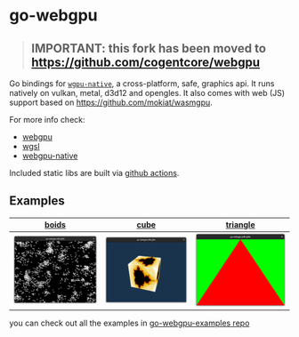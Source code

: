 # go-webgpu

> ## **IMPORTANT:** this fork has been moved to https://github.com/cogentcore/webgpu

Go bindings for [`wgpu-native`](https://github.com/gfx-rs/wgpu-native), a cross-platform, safe, graphics api. It runs natively on vulkan, metal, d3d12 and opengles. It also comes with web (JS) support based on https://github.com/mokiat/wasmgpu.

For more info check:
- [webgpu](https://gpuweb.github.io/gpuweb/)
- [wgsl](https://gpuweb.github.io/gpuweb/wgsl/)
- [webgpu-native](https://github.com/webgpu-native/webgpu-headers)

Included static libs are built via [github actions](./.github/workflows/build-wgpu.yml).

## Examples

|[boids][b]|[cube][c]|[triangle][t]|
:-:|:-:|:-:
| [![b-i]][b] | [![c-i]][c] | [![t-i]][t] |

[b-i]: https://raw.githubusercontent.com/rajveermalviya/go-webgpu/main/tests/boids/image-msaa.png
[b]: https://github.com/rajveermalviya/go-webgpu-examples/tree/main/boids
[c-i]: https://raw.githubusercontent.com/rajveermalviya/go-webgpu/main/tests/cube/image-msaa.png
[c]: https://github.com/rajveermalviya/go-webgpu-examples/tree/main/cube
[t-i]: https://raw.githubusercontent.com/rajveermalviya/go-webgpu/main/tests/triangle/image-msaa.png
[t]: https://github.com/rajveermalviya/go-webgpu-examples/tree/main/triangle

you can check out all the examples in [go-webgpu-examples repo](https://github.com/rajveermalviya/go-webgpu-examples)
